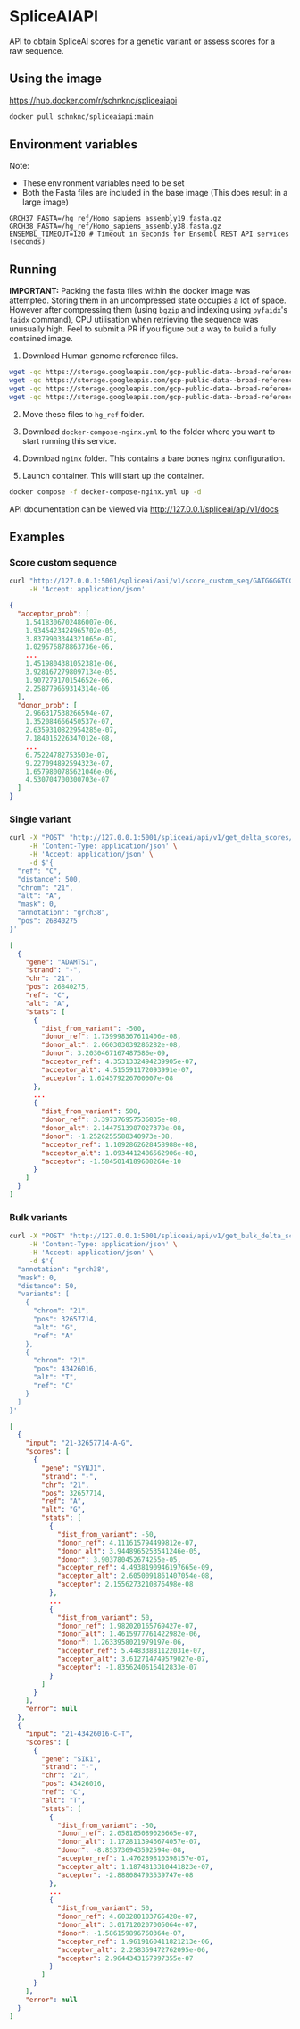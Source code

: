 # SpliceAIAPI

API to obtain SpliceAI scores for a genetic variant or assess scores for a raw sequence.

## Using the image
https://hub.docker.com/r/schnknc/spliceaiapi

```sh
docker pull schnknc/spliceaiapi:main
```

## Environment variables

Note: 
- These environment variables need to be set
- Both the Fasta files are included in the base image (This does result in a large image)

```
GRCH37_FASTA=/hg_ref/Homo_sapiens_assembly19.fasta.gz
GRCH38_FASTA=/hg_ref/Homo_sapiens_assembly38.fasta.gz
ENSEMBL_TIMEOUT=120 # Timeout in seconds for Ensembl REST API services (seconds)
```

## Running

**IMPORTANT:** Packing the fasta files within the docker image was attempted. Storing them in an uncompressed state
occupies a lot of space. However after compressing them (using `bgzip` and indexing using `pyfaidx`'s `faidx` command), CPU utilisation when retrieving the sequence was unusually high. Feel to submit a PR if you figure out a way to build a fully contained image.

1. Download Human genome reference files.

```sh
wget -qc https://storage.googleapis.com/gcp-public-data--broad-references/hg38/v0/Homo_sapiens_assembly38.fasta
wget -qc https://storage.googleapis.com/gcp-public-data--broad-references/hg38/v0/Homo_sapiens_assembly38.fasta.fai
wget -qc https://storage.googleapis.com/gcp-public-data--broad-references/hg19/v0/Homo_sapiens_assembly19.fasta
wget -qc https://storage.googleapis.com/gcp-public-data--broad-references/hg19/v0/Homo_sapiens_assembly19.fasta.fai
```

2. Move these files to `hg_ref` folder.

3. Download `docker-compose-nginx.yml` to the folder where you want to start running this service.

3. Download `nginx` folder. This contains a bare bones nginx configuration.

4. Launch container. This will start up the container.
```sh
docker compose -f docker-compose-nginx.yml up -d
```

API documentation can be viewed via http://127.0.0.1/spliceai/api/v1/docs

## Examples

### Score custom sequence
```sh
curl "http://127.0.0.1:5001/spliceai/api/v1/score_custom_seq/GATGGGGTCGCGAGGGTGTGGCAGGGG" \
     -H 'Accept: application/json'
```

```json
{
  "acceptor_prob": [
    1.5418306702486007e-06,
    1.9345423424965702e-05,
    3.8379903344321065e-07,
    1.029576878863736e-06,
    ...
    1.4519804381052381e-06,
    3.9281672798097134e-05,
    1.907279170154652e-06,
    2.258779659314314e-06
  ],
  "donor_prob": [
    2.966317538266594e-07,
    1.352084666450537e-07,
    2.6359310822954285e-07,
    7.184016226347012e-08,
    ...
    6.75224782753503e-07,
    9.227094892594323e-07,
    1.6579800785621046e-06,
    4.530704700300703e-07
  ]
}
```

### Single variant
```sh
curl -X "POST" "http://127.0.0.1:5001/spliceai/api/v1/get_delta_scores/" \
     -H 'Content-Type: application/json' \
     -H 'Accept: application/json' \
     -d $'{
  "ref": "C",
  "distance": 500,
  "chrom": "21",
  "alt": "A",
  "mask": 0,
  "annotation": "grch38",
  "pos": 26840275
}'
```

```json
[
  {
    "gene": "ADAMTS1",
    "strand": "-",
    "chr": "21",
    "pos": 26840275,
    "ref": "C",
    "alt": "A",
    "stats": [
      {
        "dist_from_variant": -500,
        "donor_ref": 1.739998367611406e-08,
        "donor_alt": 2.060303039286282e-08,
        "donor": 3.2030467167487586e-09,
        "acceptor_ref": 4.3531332494239905e-07,
        "acceptor_alt": 4.515591172093991e-07,
        "acceptor": 1.624579226700007e-08
      },
      ...
      {
        "dist_from_variant": 500,
        "donor_ref": 3.397376957536835e-08,
        "donor_alt": 2.1447513987027378e-08,
        "donor": -1.2526255588340973e-08,
        "acceptor_ref": 1.1092862628458988e-08,
        "acceptor_alt": 1.0934412486562906e-08,
        "acceptor": -1.5845014189608264e-10
      }
    ]
  }
]
```

### Bulk variants
```sh
curl -X "POST" "http://127.0.0.1:5001/spliceai/api/v1/get_bulk_delta_scores/" \
     -H 'Content-Type: application/json' \
     -H 'Accept: application/json' \
     -d $'{
  "annotation": "grch38",
  "mask": 0,
  "distance": 50,
  "variants": [
    {
      "chrom": "21",
      "pos": 32657714,
      "alt": "G",
      "ref": "A"
    },
    {
      "chrom": "21",
      "pos": 43426016,
      "alt": "T",
      "ref": "C"
    }
  ]
}'
```

```json
[
  {
    "input": "21-32657714-A-G",
    "scores": [
      {
        "gene": "SYNJ1",
        "strand": "-",
        "chr": "21",
        "pos": 32657714,
        "ref": "A",
        "alt": "G",
        "stats": [
          {
            "dist_from_variant": -50,
            "donor_ref": 4.111615794499812e-07,
            "donor_alt": 3.9448965253541246e-05,
            "donor": 3.903780452674255e-05,
            "acceptor_ref": 4.4938190946197665e-09,
            "acceptor_alt": 2.6050091861407054e-08,
            "acceptor": 2.1556273210876498e-08
          },
          ...
          {
            "dist_from_variant": 50,
            "donor_ref": 1.982020165769427e-07,
            "donor_alt": 1.4615977761422982e-06,
            "donor": 1.2633958021979197e-06,
            "acceptor_ref": 5.44833881122031e-07,
            "acceptor_alt": 3.612714749579027e-07,
            "acceptor": -1.8356240616412833e-07
          }
        ]
      }
    ],
    "error": null
  },
  {
    "input": "21-43426016-C-T",
    "scores": [
      {
        "gene": "SIK1",
        "strand": "-",
        "chr": "21",
        "pos": 43426016,
        "ref": "C",
        "alt": "T",
        "stats": [
          {
            "dist_from_variant": -50,
            "donor_ref": 2.058185089026665e-07,
            "donor_alt": 1.1728113946674057e-07,
            "donor": -8.853736943592594e-08,
            "acceptor_ref": 1.476289810398157e-07,
            "acceptor_alt": 1.1874813310441823e-07,
            "acceptor": -2.888084793539747e-08
          },
          ...
          {
            "dist_from_variant": 50,
            "donor_ref": 4.603280103765428e-07,
            "donor_alt": 3.017120207005064e-07,
            "donor": -1.586159896760364e-07,
            "acceptor_ref": 1.9619160411821213e-06,
            "acceptor_alt": 2.258359472762095e-06,
            "acceptor": 2.9644343157997355e-07
          }
        ]
      }
    ],
    "error": null
  }
]
```
